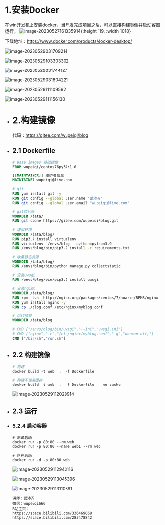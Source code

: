 # 1.安装Docker
在win开发机上安装docker，当开发完成项目之后，可以直接构建镜像并启动容器运行。
![image-20230527161335914](assets/image-20230527161335914.png){:height 119, :width 1018}

下载地址：https://www.docker.com/products/docker-desktop/

![image-20230529031709214](assets/image-20230529031709214.png)


![image-20230529103303302](assets/image-20230529103303302.png)

![image-20230529031744127](assets/image-20230529031744127.png)

![image-20230529031804221](assets/image-20230529031804221.png)

![image-20230529111109562](assets/image-20230529111109562.png)

![image-20230529111156130](assets/image-20230529111156130.png)
- # 2.构建镜像
  
  代码：https://gitee.com/wupeiqi/blog
- ## 2.1 Dockerfile
  
  ```dockerfile
  # Base images 基础镜像
  FROM wupeiqi/centos76py39:1.0
  
  [[MAINTAINER]] 维护者信息
  MAINTAINER wupeiqi@live.com
  
  # git
  RUN yum install git -y
  RUN git config --global user.name "武沛齐"
  RUN git config --global user.email "wupeiqi@live.com"
  
  # git拉代码
  WORKDIR /data/
  RUN git clone https://gitee.com/wupeiqi/blog.git
  
  # 虚拟环境
  WORKDIR /data/blog/
  RUN pip3.9 install virtualenv
  RUN virtualenv  /envs/blog --python=python3.9
  RUN /envs/blog/bin/pip3.9 install -r requirements.txt
  
  # 收集静态资源
  WORKDIR /data/blog/
  RUN /envs/blog/bin/python manage.py collectstatic
  
  # 安装uwsgi
  RUN /envs/blog/bin/pip3.9 install uwsgi
  
  # 安装nginx
  WORKDIR /data/blog/
  RUN rpm -Uvh  http://nginx.org/packages/centos/7/noarch/RPMS/nginx-release-centos-7-0.el7.ngx.noarch.rpm
  RUN yum install nginx -y
  RUN cp ./blog.conf /etc/nginx/myblog.conf
  
  # 运行项目
  WORKDIR /data/blog
  
  # CMD ["/envs/blog/bin/uwsgi","--ini","uwsgi.ini"]
  # CMD ["nginx","-c","/etc/nginx/myblog.conf","-g","daemon off;"]
  CMD ["/bin/sh","run.sh"]
  ```
- ## 2.2 构建镜像
  
  ```dockerfile
  # 构建
  docker build -t web  .  -f Dockerfile
  
  # 构建不使用缓存
  docker build -t web  .  -f Dockerfile  --no-cache
  ```
  
  ![image-20230529112029914](assets/image-20230529112029914.png)
- ## 2.3 运行
- ### 5.2.4 启动容器
  
  ```
  # 测试启动
  docker run -p 80:80 --rm web
  docker run -p 80:80 --name web1 --rm web
  
  # 正经启动
  docker run -d -p 80:80 web
  ```
  
  ![image-20230529112943116](assets/image-20230529112943116.png)
  
  
  
  ![image-20230529113045396](assets/image-20230529113045396.png)
  
  
  
  ![image-20230529113110391](assets/image-20230529113110391.png)
  

  ```
  讲师：武沛齐
  微信：wupeiqi666
  B站主页：
  https://space.bilibili.com/336469068
  https://space.bilibili.com/283478842
  ```